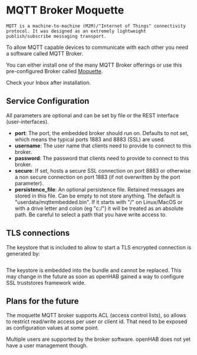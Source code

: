 # MQTT Broker Moquette

    MQTT is a machine-to-machine (M2M)/"Internet of Things" connectivity protocol. It was designed as an extremely lightweight publish/subscribe messaging transport.

To allow MQTT capable devices to communicate with each other you need a software called MQTT Broker.

You can either install one of the many MQTT Broker offerings or use this pre-configured Broker called [Moquette](https://github.com/andsel/moquette).

Check your Inbox after installation.

## Service Configuration

All parameters are optional and can be set by file or the REST interface (user-interfaces).

* __port__: The port, the embedded broker should run on. Defaults to not set, which means the typical ports 1883 and 8883 (SSL) are used.
* __username__: The user name that clients need to provide to connect to this broker.
* __password__: The password that clients need to provide to connect to this broker.
* __secure__: If set, hosts a secure SSL connection on port 8883 or otherwise a non secure connection on port 1883 (if not overwritten by the port parameter).
* __persistence_file__: An optional persistence file. Retained messages are stored in this file. Can be empty to not store anything. The default is "userdata/mqttembedded.bin". If it starts with "/" on Linux/MacOS or with a drive letter and colon (eg "c:/") it will be treated as an absolute path. Be careful to select a path that you have write access to.

## TLS connections

The keystore that is included to allow to start a TLS encrypted connection is generated by:

```keytool -genkey -v -keystore serverkeystore.keystore -alias main -keyalg RSA -keysize 2048 -validity 100000 -deststoretype pkcs12
```

The keystore is embedded into the bundle and cannot be replaced. This may change in the future as soon as openHAB
gained a way to configure SSL truststores framework wide.

## Plans for the future

The moquette MQTT broker supports ACL (access control lists), so allows to restrict read/write access per user or
client id. That need to be exposed as configuration values at some point.

Multiple users are supported by the broker software. openHAB does not yet have a user management though.
